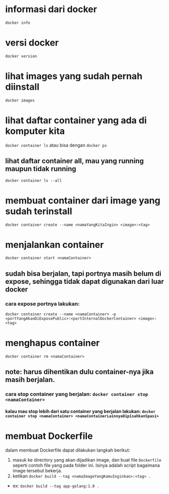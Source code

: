 # informasi dari docker
`docker info`

# versi docker
`docker version`

# lihat images yang sudah pernah diinstall
`docker images`

# lihat daftar container yang ada di komputer kita
`docker container ls` atau bisa dengan `docker ps`
## lihat daftar container all, mau yang running maupun tidak running
`docker container ls --all`

# membuat container dari image yang sudah terinstall
`docker container create --name <namaYangKitaIngin> <image>:<tag>`

# menjalankan container
`docker container start <namaContainer>`
## sudah bisa berjalan, tapi portnya masih belum di expose, sehingga tidak dapat digunakan dari luar docker
### cara expose portnya lakukan: 
`docker container create --name <namaContainer> -p <portYangAkanDiExposePublic>:<portInternalDockerContainer> <image>:<tag>`

# menghapus container
`docker container rm <namaContainer>`
## note: harus dihentikan dulu container-nya jika masih berjalan.
### cara stop container yang berjalan: `docker container stop <namaContainer>`
#### kalau mau stop lebih dari satu container yang berjalan lakukan: `docker container stop <namaContainer> <namaContainerLainnyaDipisahkanSpasi>`

# membuat Dockerfile
dalam membuat Dockerfile dapat dilakukan langkah berikut:
1. masuk ke directory yang akan dijadikan image, dan buat file `Dockerfile` seperti contoh file yang pada folder ini. Isinya adalah script bagaimana image tersebut bekerja.
2. ketikan `docker build --tag <namaImageYangKamuInginkan>:<tag> .`
-  ex: `docker build --tag app-golang:1.0 .`